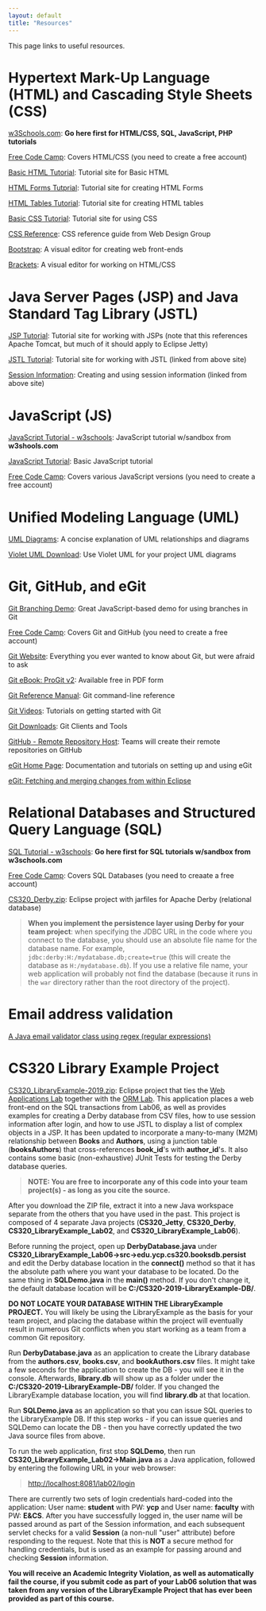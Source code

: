 ```yaml
---
layout: default
title: "Resources"
---
```


This page links to useful resources.

Hypertext Mark-Up Language (HTML) and Cascading Style Sheets (CSS)
===================================================================

[w3Schools.com](http://www.w3schools.com): **Go here first for HTML/CSS, SQL, JavaScript, PHP tutorials**

[Free Code Camp](https://www.freecodecamp.org): Covers HTML/CSS (you need to create a free account)

[Basic HTML Tutorial](http://www.htmliseasy.com/html_tutor/index.html): Tutorial site for Basic HTML

[HTML Forms Tutprial](http://www.htmliseasy.com/form_tutor/lesson01.html): Tutorial site for creating HTML Forms

[HTML Tables Tutorial](http://www.htmliseasy.com/table_tutor/index.html): Tutorial site for creating HTML tables

[Basic CSS Tutorial](http://www.htmliseasy.com/css_tutor/index.html): Tutorial site for using CSS

[CSS Reference](http://www.htmliseasy.com/wdgcss/index.html): CSS reference guide from Web Design Group

[Bootstrap](http://www.w3schools.com/bootstrap/default.asp): A visual editor for creating web front-ends

[Brackets](http://brackets.io/): A visual editor for working on HTML/CSS

Java Server Pages (JSP) and Java Standard Tag Library (JSTL)
============================================================

[JSP Tutorial](http://www.tutorialspoint.com/jsp/index.htm): Tutorial site for working with JSPs (note that this references Apache Tomcat, but much of it should apply to Eclipse Jetty)

[JSTL Tutorial](http://www.tutorialspoint.com/jsp/jsp_standard_tag_library.htm): Tutorial site for working with JSTL (linked from above site)

[Session Information](http://www.tutorialspoint.com/jsp/jsp_session_tracking.htm): Creating and using session information (linked from above site)

JavaScript (JS)
===============

[JavaScript Tutorial - w3schools](https://www.w3schools.com/js/default.asp): JavaScript tutorial w/sandbox from **w3shools.com**

[JavaScript Tutorial](http://www.htmliseasy.com/javascript/index.html): Basic JavaScript tutorial

[Free Code Camp](https://www.freecodecamp.org): Covers various JavaScript versions (you need to create a free account)

Unified Modeling Language (UML)
===============================

[UML Diagrams](http://usna86-techbits.blogspot.de/2012/11/uml-class-diagram-relationships.html): A concise explanation of UML relationships and diagrams

[Violet UML Download](violetumleditor-2.1.0.jar): Use Violet UML for your project UML diagrams

Git, GitHub, and eGit
=====================
[Git Branching Demo](https://learngitbranching.js.org/): Great JavaScript-based demo for using branches in Git

[Free Code Camp](https://www.freecodecamp.org): Covers Git and GitHub (you need to create a free account)

[Git Website](https://git-scm.com): Everything you ever wanted to know about Git, but were afraid to ask

[Git eBook: ProGit v2](https://git-scm.com/book/en/v2): Available free in PDF form

[Git Reference Manual](https://git-scm.com/docs): Git command-line reference

[Git Videos](https://git-scm.com/videos): Tutorials on getting started with Git

[Git Downloads](https://git-scm.com/downloads): Git Clients and Tools

[GitHub - Remote Repository Host](https://github.com/): Teams will create their remote repositories on GitHub

[eGit Home Page](https://www.eclipse.org/egit/): Documentation and tutorials on setting up and using eGit

[eGit: Fetching and merging changes from within Eclipse](fetchMerge.html)

Relational Databases and Structured Query Language (SQL)
========================================================

[SQL Tutorial - w3schools](https://www.w3schools.com/sql/default.asp): **Go here first for SQL tutorials w/sandbox from w3schools.com**

[Free Code Camp](https://www.freecodecamp.org): Covers SQL Databases (you need to creaate a free account)

[CS320\_Derby.zip](CS320_Derby.zip): Eclipse project with jarfiles for Apache Derby (relational database)

> <div class="callout"><b>When you implement the persistence layer using Derby for your team project</b>: when specifying the JDBC URL in the code where you connect to the database, you should use an absolute file name for the database name. For example, <code>jdbc:derby:H:/mydatabase.db;create=true</code> (this will create the database as <code>H:/mydatabase.db</code>).  If you use a relative file name, your web application will probably not find the database (because it runs in the <code>war</code> directory rather than the root directory of the project).</div>

Email address validation
========================

[A Java email validator class using regex (regular expressions)](https://www.mkyong.com/regular-expressions/how-to-validate-email-address-with-regular-expression/)



CS320 Library Example Project
=============================

[CS320\_LibraryExample-2019.zip](CS320_LibraryExample-2019.zip): Eclipse project that ties the [Web Applications Lab](../labs/lab02.html) together with the [ORM Lab](../labs/lab06.html).  This application places a web front-end on the SQL transactions from Lab06, as well as provides examples for creating a Derby database from CSV files, how to use session information after login, and how to use JSTL to display a list of complex objects in a JSP.  It has been updated to incorporate a many-to-many (M2M) relationship between **Books** and **Authors**, using a junction table (**booksAuthors**) that cross-references **book_id**'s with **author_id**'s.  It also contains some basic (non-exhaustive) JUnit Tests for testing the Derby database queries.

> <div class="callout"><b>NOTE: You are free to incorporate any of this code into your team project(s) - as long as you cite the source.</b></div>

After you download the ZIP file, extract it into a new Java workspace separate from the others that you have used in the past.  This project is composed of 4 separate Java projects (**CS320_Jetty**, **CS320_Derby**, **CS320_LibraryExample_Lab02**, and **CS320_LibraryExample_Lab06**).

Before running the project, open up **DerbyDatabase.java** under **CS320_LibraryExample_Lab06->src->edu.ycp.cs320.booksdb.persist** and edit the Derby database location in the **connect()** method so that it has the absolute path where you want your database to be located.  Do the same thing in **SQLDemo.java** in the **main()** method.  If you don't change it, the default database location will be **C:/CS320-2019-LibraryExample-DB/**.

**DO NOT LOCATE YOUR DATABASE WITHIN THE LibraryExample PROJECT.**  You will likely be using the LibraryExample as the basis for your team project, and placing the database within the project will eventually result in numerous Git conflicts when you start working as a team from a common Git repository.

Run **DerbyDatabase.java** as an application to create the Library database from the **authors.csv**, **books.csv**, and **bookAuthors.csv** files. It might take a few seconds for the application to create the DB - you will see it in the console.  Afterwards, **library.db** will show up as a folder under the **C:/CS320-2019-LibraryExample-DB/** folder.  If you changed the LibraryExample database location, you will find **library.db** at that location.

Run **SQLDemo.java** as an application so that you can issue SQL queries to the LibraryExample DB.  If this step works - if you can issue queries and SQLDemo can locate the DB - then you have correctly updated the two Java source files from above.

To run the web application, first stop **SQLDemo**, then run **CS320_LibraryExample_Lab02->Main.java** as a Java application, followed by entering the following URL in your web browser:

> [http://localhost:8081/lab02/login](http://localhost:8081/lab02/login)

There are currently two sets of login credentials hard-coded into the application: User name: **student** with PW: **ycp** and User name: **faculty** with PW: **E&CS**.  After you have successfully logged in, the user name will be passed around as part of the Session information, and each subsequent servlet checks for a valid **Session** (a non-null "user" attribute) before responding to the request.  Note that this is **NOT** a secure method for handling credentials, but is used as an example for passing around and checking **Session** information.

**You will receive an Academic Integrity Violation, as well as automatically fail the course, if you submit code as part of your Lab06 solution that was taken from any version of the LibraryExample Project that has ever been provided as part of this course.**

<!-- Commenting out Library Example until it's needed
-->